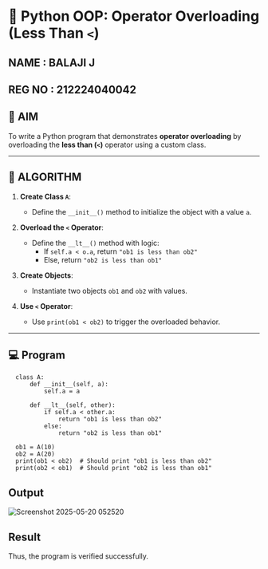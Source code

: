 
# 🐍 Python OOP: Operator Overloading (Less Than `<`)

## NAME  :  BALAJI J
## REG NO : 212224040042

## 🎯 AIM

To write a Python program that demonstrates **operator overloading** by overloading the **less than (`<`)** operator using a custom class.

---

## 🧠 ALGORITHM

1. **Create Class `A`**:
   - Define the `__init__()` method to initialize the object with a value `a`.

2. **Overload the `<` Operator**:
   - Define the `__lt__()` method with logic:
     - If `self.a < o.a`, return `"ob1 is less than ob2"`
     - Else, return `"ob2 is less than ob1"`

3. **Create Objects**:
   - Instantiate two objects `ob1` and `ob2` with values.

4. **Use `<` Operator**:
   - Use `print(ob1 < ob2)` to trigger the overloaded behavior.

---

## 💻 Program
      class A:
          def __init__(self, a):
              self.a = a
      
          def __lt__(self, other):
              if self.a < other.a:
                  return "ob1 is less than ob2"
              else:
                  return "ob2 is less than ob1"
      
      ob1 = A(10)
      ob2 = A(20)
      print(ob1 < ob2)  # Should print "ob1 is less than ob2"
      print(ob2 < ob1)  # Should print "ob2 is less than ob1"

## Output
![Screenshot 2025-05-20 052520](https://github.com/user-attachments/assets/5daae670-5abd-499d-b431-0e6085e4d56f)

## Result
 Thus, the program is verified successfully.
